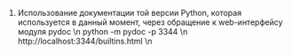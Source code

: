1. Использование документации той версии Python, которая используется в данный момент, через обращение к web-интерфейсу модуля pydoc \n
python -m pydoc -p 3344 \n
http://localhost:3344/builtins.html \n
